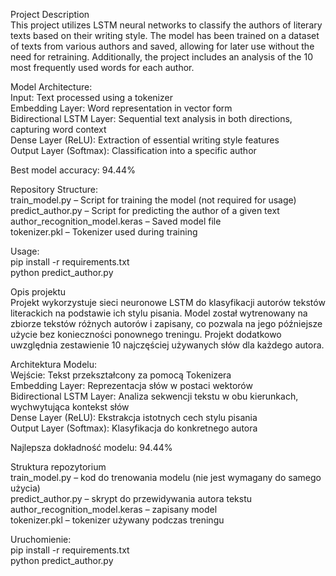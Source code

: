 Project Description<br>
This project utilizes LSTM neural networks to classify the authors of literary texts based on their writing style. The model has been trained on a dataset of texts from various authors and saved, allowing for later use without the need for retraining. Additionally, the project includes an analysis of the 10 most frequently used words for each author.

Model Architecture:<br>
Input: Text processed using a tokenizer<br>
Embedding Layer: Word representation in vector form<br>
Bidirectional LSTM Layer: Sequential text analysis in both directions, capturing word context<br>
Dense Layer (ReLU): Extraction of essential writing style features<br>
Output Layer (Softmax): Classification into a specific author<br>

Best model accuracy: 94.44%

Repository Structure:<br>
train_model.py – Script for training the model (not required for usage)<br>
predict_author.py – Script for predicting the author of a given text<br>
author_recognition_model.keras – Saved model file<br>
tokenizer.pkl – Tokenizer used during training

Usage:<br>
pip install -r requirements.txt<br>
python predict_author.py  

Opis projektu<br>
Projekt wykorzystuje sieci neuronowe LSTM do klasyfikacji autorów tekstów literackich na podstawie ich stylu pisania. Model został wytrenowany na zbiorze tekstów różnych autorów i zapisany, co pozwala na jego późniejsze użycie bez konieczności ponownego treningu. Projekt dodatkowo uwzględnia zestawienie 10 najczęściej używanych słów dla każdego autora.

Architektura Modelu:<br>
Wejście: Tekst przekształcony za pomocą Tokenizera<br>
Embedding Layer: Reprezentacja słów w postaci wektorów<br>
Bidirectional LSTM Layer: Analiza sekwencji tekstu w obu kierunkach, wychwytująca kontekst słów<br>
Dense Layer (ReLU): Ekstrakcja istotnych cech stylu pisania<br>
Output Layer (Softmax): Klasyfikacja do konkretnego autora<br>

Najlepsza dokładność modelu: 94.44%

Struktura repozytorium<br>
train_model.py – kod do trenowania modelu (nie jest wymagany do samego użycia)<br>
predict_author.py – skrypt do przewidywania autora tekstu<br>
author_recognition_model.keras – zapisany model<br>
tokenizer.pkl – tokenizer używany podczas treningu<br>

Uruchomienie:<br>
pip install -r requirements.txt<br>
python predict_author.py
